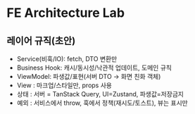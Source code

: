 # FE Architecture Lab

## 레이어 규직(초안)

- Service(비훅/IO): fetch, DTO 변환만
- Business Hook: 캐시/동시성/낙관적 업데이트, 도메인 규칙
- ViewModel: 파생값/표현(서버 DTO -> 화면 친화 객체)
- View : 마크업/스타일만, props 사용
- 상태 : 서버 = TanStack Query, UI=Zustand, 파생값=저장금지
- 예외 : 서비스에서 throw, 훅에서 정책(재시도/토스트), 뷰는 표시만
